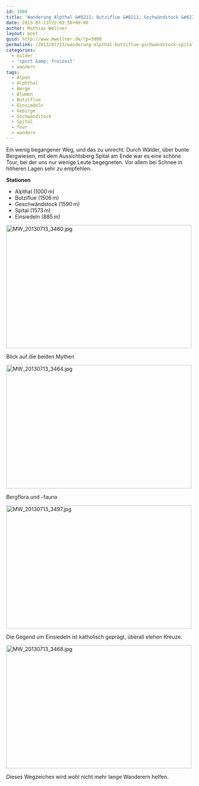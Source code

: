 ```yaml
---
id: 3908
title: 'Wanderung Alpthal &#8211; Butziflue &#8211; Gschwändstock &#8211; Spital &#8211; Einsiedeln'
date: 2013-07-13T22:03:58+00:00
author: Mathias Wellner
layout: post
guid: http://www.mwellner.de/?p=3908
permalink: /2013/07/13/wanderung-alpthal-butziflue-gschwandstock-spital-einsiedeln/
categories:
  - bilder
  - 'sport &amp; freizeit'
  - wandern
tags:
  - Alpen
  - Alphthal
  - Berge
  - Blumen
  - Butziflue
  - Einsiedeln
  - Gebirge
  - Gschwändstock
  - Spital
  - Tour
  - wandern
---
```

Ein wenig begangener Weg, und das zu unrecht. Durch Wälder, über bunte Bergwiesen, mit dem Aussichtsberg Spital am Ende war es eine schöne Tour, bei der uns nur wenige Leute begegneten. Vor allem bei Schnee in höheren Lagen sehr zu empfehlen. 

**Stationen**

  * Alpthal (1000&thinsp;m)
  * Butziflue (1506&thinsp;m)
  * Geschwändstock (1590&thinsp;m)
  * Spital (1573&thinsp;m)
  * Einsiedeln (885&thinsp;m)

<div style="width: 510px" class="wp-caption aligncenter">
  <a href="http://www.flickr.com/photos/mwellner/9291941896/" title="MW_20130713_3460.jpg by mwellner, on Flickr"><img src="https://farm8.staticflickr.com/7444/9291941896_b7a0fe1261.jpg" width="500" height="333" alt="MW_20130713_3460.jpg" /></a>
  
  <p class="wp-caption-text">
    Blick auf die beiden Mythen<br />
  </p>
</div>

<div style="width: 510px" class="wp-caption aligncenter">
  <a href="http://www.flickr.com/photos/mwellner/9289167809/" title="MW_20130713_3464.jpg by mwellner, on Flickr"><img src="https://farm4.staticflickr.com/3671/9289167809_e6fc61bb13.jpg" width="500" height="334" alt="MW_20130713_3464.jpg" /></a>
  
  <p class="wp-caption-text">
    Bergflora und -fauna<br />
  </p>
</div>

<div style="width: 510px" class="wp-caption aligncenter">
  <a href="http://www.flickr.com/photos/mwellner/9289232319/" title="MW_20130713_3497.jpg by mwellner, on Flickr"><img src="https://farm4.staticflickr.com/3674/9289232319_8326762a7c.jpg" width="500" height="333" alt="MW_20130713_3497.jpg" /></a>
  
  <p class="wp-caption-text">
    Die Gegend um Einsiedeln ist katholisch geprägt, überall stehen Kreuze.<br />
  </p>
</div>

<div style="width: 510px" class="wp-caption aligncenter">
  <a href="http://www.flickr.com/photos/mwellner/9289178577/" title="MW_20130713_3468.jpg by mwellner, on Flickr"><img src="https://farm8.staticflickr.com/7415/9289178577_1e30596950.jpg" width="500" height="333" alt="MW_20130713_3468.jpg" /></a>
  
  <p class="wp-caption-text">
    Dieses Wegzeichen wird wohl nicht mehr lange Wanderern helfen.<br />
  </p>
</div>